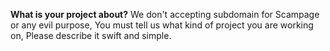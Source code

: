 **What is your project about?**
We don't accepting subdomain for Scampage or any evil purpose, You must tell us what kind of project you are working on, Please describe it swift and simple.